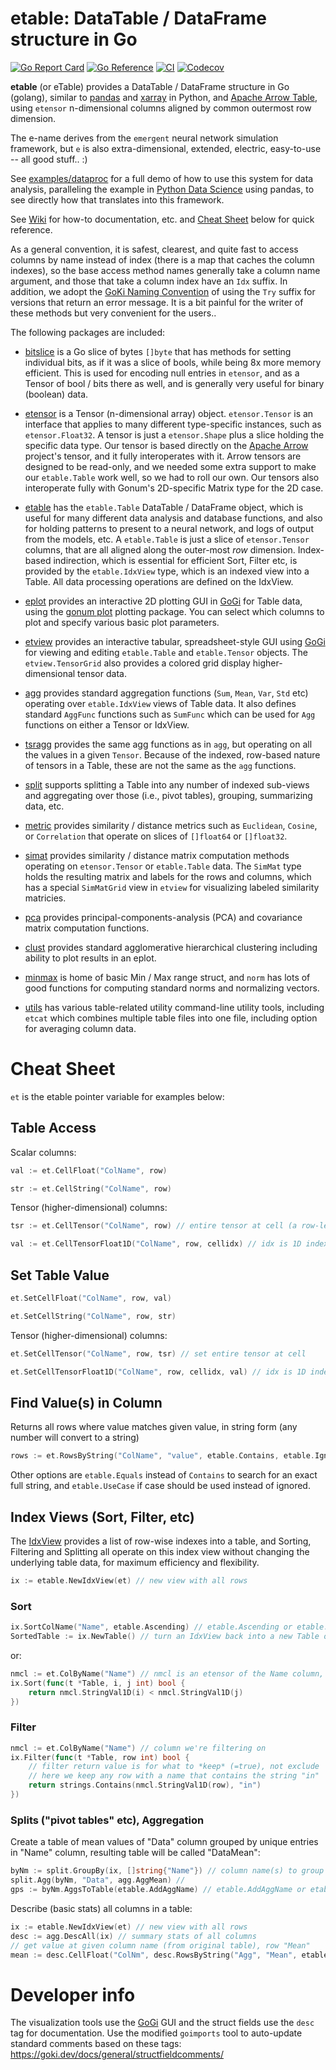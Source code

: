 # etable: DataTable / DataFrame structure in Go

[![Go Report Card](https://goreportcard.com/badge/github.com/emer/etable)](https://goreportcard.com/report/github.com/emer/etable)
[![Go Reference](https://pkg.go.dev/badge/github.com/emer/etable.svg)](https://pkg.go.dev/github.com/emer/etable)
[![CI](https://github.com/emer/etable/actions/workflows/ci.yml/badge.svg)](https://github.com/emer/etable/actions/workflows/ci.yml)
[![Codecov](https://codecov.io/gh/emer/etable/branch/master/graph/badge.svg?token=Hw5cInAxY3)](https://codecov.io/gh/emer/etable)

 **etable** (or eTable) provides a DataTable / DataFrame structure in Go (golang), similar to [pandas](https://pandas.pydata.org/) and [xarray](http://xarray.pydata.org/en/stable/) in Python, and [Apache Arrow Table](https://github.com/apache/arrow/tree/master/go/arrow/array/table.go), using `etensor` n-dimensional columns aligned by common outermost row dimension.

The e-name derives from the `emergent` neural network simulation framework, but `e` is also extra-dimensional, extended, electric, easy-to-use -- all good stuff.. :)

See [examples/dataproc](examples/dataproc) for a full demo of how to use this system for data analysis, paralleling the example in [Python Data Science](https://jakevdp.github.io/PythonDataScienceHandbook/03.08-aggregation-and-grouping.html) using pandas, to see directly how that translates into this framework.

See [Wiki](https://github.com/emer/etable/wiki) for how-to documentation, etc. and [Cheat Sheet](#cheat_sheet) below for quick reference.

As a general convention, it is safest, clearest, and quite fast to access columns by name instead of index (there is a map that caches the column indexes), so the base access method names generally take a column name argument, and those that take a column index have an `Idx` suffix.  In addition, we adopt the [GoKi Naming Convention](https://github.com/goki/ki/wiki/Naming) of using the `Try` suffix for versions that return an error message.  It is a bit painful for the writer of these methods but very convenient for the users..

The following packages are included:

* [bitslice](bitslice) is a Go slice of bytes `[]byte` that has methods for setting individual bits, as if it was a slice of bools, while being 8x more memory efficient.  This is used for encoding null entries in  `etensor`, and as a Tensor of bool / bits there as well, and is generally very useful for binary (boolean) data.

* [etensor](etensor) is a Tensor (n-dimensional array) object.  `etensor.Tensor` is an interface that applies to many different type-specific instances, such as `etensor.Float32`.  A tensor is just a `etensor.Shape` plus a slice holding the specific data type.  Our tensor is based directly on the [Apache Arrow](https://github.com/apache/arrow/tree/master/go) project's tensor, and it fully interoperates with it.  Arrow tensors are designed to be read-only, and we needed some extra support to make our `etable.Table` work well, so we had to roll our own.  Our tensors also interoperate fully with Gonum's 2D-specific Matrix type for the 2D case.

* [etable](etable) has the `etable.Table` DataTable / DataFrame object, which is useful for many different data analysis and database functions, and also for holding patterns to present to a neural network, and logs of output from the models, etc.  A `etable.Table` is just a slice of `etensor.Tensor` columns, that are all aligned along the outer-most *row* dimension.  Index-based indirection, which is essential for efficient Sort, Filter etc, is provided by the `etable.IdxView` type, which is an indexed view into a Table.  All data processing operations are defined on the IdxView.

* [eplot](eplot) provides an interactive 2D plotting GUI in [GoGi](https://github.com/goki/gi) for Table data, using the [gonum plot](https://github.com/gonum/plot) plotting package.  You can select which columns to plot and specify various basic plot parameters.

* [etview](etview) provides an interactive tabular, spreadsheet-style GUI using [GoGi](https://github.com/goki/gi) for viewing and editing `etable.Table` and `etable.Tensor` objects.  The `etview.TensorGrid` also provides a colored grid display higher-dimensional tensor data.

* [agg](agg) provides standard aggregation functions (`Sum`, `Mean`, `Var`, `Std` etc) operating over `etable.IdxView` views of Table data.  It also defines standard `AggFunc` functions such as `SumFunc` which can be used for `Agg` functions on either a Tensor or IdxView.

* [tsragg](tsragg) provides the same agg functions as in `agg`, but operating on all the values in a given `Tensor`.  Because of the indexed, row-based nature of tensors in a Table, these are not the same as the `agg` functions.

* [split](split) supports splitting a Table into any number of indexed sub-views and aggregating over those (i.e., pivot tables), grouping, summarizing data, etc.

* [metric](metric) provides similarity / distance metrics such as `Euclidean`, `Cosine`, or `Correlation` that operate on slices of `[]float64` or `[]float32`.

* [simat](simat) provides similarity / distance matrix computation methods operating on `etensor.Tensor` or `etable.Table` data.  The `SimMat` type holds the resulting matrix and labels for the rows and columns, which has a special `SimMatGrid` view in `etview` for visualizing labeled similarity matricies.

* [pca](pca) provides principal-components-analysis (PCA) and covariance matrix computation functions.

* [clust](clust) provides standard agglomerative hierarchical clustering including ability to plot results in an eplot.

* [minmax](minmax) is home of basic Min / Max range struct, and `norm` has lots of good functions for computing standard norms and normalizing vectors.

* [utils](utils) has various table-related utility command-line utility tools, including `etcat` which combines multiple table files into one file, including option for averaging column data.

# Cheat Sheet

`et` is the etable pointer variable for examples below:

## Table Access

Scalar columns:

```Go
val := et.CellFloat("ColName", row)
```

```Go
str := et.CellString("ColName", row)
```

Tensor (higher-dimensional) columns:

```Go
tsr := et.CellTensor("ColName", row) // entire tensor at cell (a row-level SubSpace of column tensor)
```

```Go
val := et.CellTensorFloat1D("ColName", row, cellidx) // idx is 1D index into cell tensor
```

## Set Table Value

```Go
et.SetCellFloat("ColName", row, val)
```

```Go
et.SetCellString("ColName", row, str)
```

Tensor (higher-dimensional) columns:

```Go
et.SetCellTensor("ColName", row, tsr) // set entire tensor at cell 
```

```Go
et.SetCellTensorFloat1D("ColName", row, cellidx, val) // idx is 1D index into cell tensor
```

## Find Value(s) in Column

Returns all rows where value matches given value, in string form (any number will convert to a string)

```Go
rows := et.RowsByString("ColName", "value", etable.Contains, etable.IgnoreCase)
```

Other options are `etable.Equals` instead of `Contains` to search for an exact full string, and `etable.UseCase` if case should be used instead of ignored.

## Index Views (Sort, Filter, etc)

The [IdxView](https://godoc.org/github.com/emer/etable/etable#IdxView) provides a list of row-wise indexes into a table, and Sorting, Filtering and Splitting all operate on this index view without changing the underlying table data, for maximum efficiency and flexibility.

```Go
ix := etable.NewIdxView(et) // new view with all rows
```

### Sort

```Go
ix.SortColName("Name", etable.Ascending) // etable.Ascending or etable.Descending
SortedTable := ix.NewTable() // turn an IdxView back into a new Table organized in order of indexes
```

or:

```Go
nmcl := et.ColByName("Name") // nmcl is an etensor of the Name column, cached
ix.Sort(func(t *Table, i, j int) bool {
	return nmcl.StringVal1D(i) < nmcl.StringVal1D(j)
})
```

### Filter

```Go
nmcl := et.ColByName("Name") // column we're filtering on
ix.Filter(func(t *Table, row int) bool {
	// filter return value is for what to *keep* (=true), not exclude
	// here we keep any row with a name that contains the string "in"
	return strings.Contains(nmcl.StringVal1D(row), "in")
})
```

### Splits ("pivot tables" etc), Aggregation

Create a table of mean values of "Data" column grouped by unique entries in "Name" column, resulting table will be called "DataMean":

```Go
byNm := split.GroupBy(ix, []string{"Name"}) // column name(s) to group by
split.Agg(byNm, "Data", agg.AggMean) // 
gps := byNm.AggsToTable(etable.AddAggName) // etable.AddAggName or etable.ColNameOnly for naming cols
```

Describe (basic stats) all columns in a table:

```Go
ix := etable.NewIdxView(et) // new view with all rows
desc := agg.DescAll(ix) // summary stats of all columns
// get value at given column name (from original table), row "Mean"
mean := desc.CellFloat("ColNm", desc.RowsByString("Agg", "Mean", etable.Equals, etable.UseCase)[0])
```

# Developer info

The visualization tools use the [GoGi](https://github.com/goki/gi) GUI and the struct fields use the `desc` tag for documentation.  Use the modified `goimports` tool to auto-update standard comments based on these tags: https://goki.dev/docs/general/structfieldcomments/

